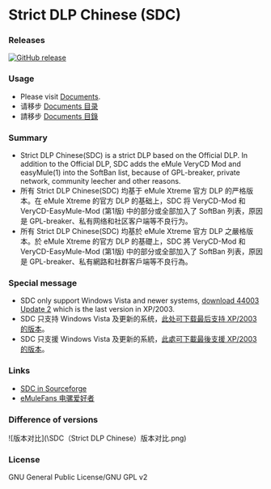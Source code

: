 ﻿﻿Strict DLP Chinese (SDC)
=====

### Releases
[![GitHub release](https://img.shields.io/github/release/chengr28/specialdlp.svg)](https://github.com/chengr28/specialdlp/releases/latest)

### Usage
* Please visit [Documents](https://github.com/chengr28/specialdlp/tree/master/Documents).
* 请移步 [Documents 目录](https://github.com/chengr28/specialdlp/tree/master/Documents)
* 請移步 [Documents 目錄](https://github.com/chengr28/specialdlp/tree/master/Documents)

### Summary
* Strict DLP Chinese(SDC) is a strict DLP based on the Official DLP. In addition to the Official DLP, SDC adds the eMule VeryCD Mod and easyMule(1) into the SoftBan list, because of GPL-breaker, private network, community leecher and other reasons.
* 所有 Strict DLP Chinese(SDC) 均基于 eMule Xtreme 官方 DLP 的严格版本。在 eMule Xtreme 的官方 DLP 的基础上，SDC 将 VeryCD-Mod 和 VeryCD-EasyMule-Mod (第1版) 中的部分或全部加入了 SoftBan 列表，原因是 GPL-breaker、私有网络和社区客户端等不良行为。<br />
* 所有 Strict DLP Chinese(SDC) 均基於 eMule Xtreme 官方 DLP 之嚴格版本。於 eMule Xtreme 的官方 DLP 的基礎上，SDC 將 VeryCD-Mod 和 VeryCD-EasyMule-Mod (第1版) 中的部分或全部加入了 SoftBan 列表，原因是 GPL-breaker、私有網路和社群客戶端等不良行為。<br />

### Special message
* SDC only support Windows Vista and newer systems, [download 44003 Update 2](https://github.com/chengr28/specialdlp/releases/tag/v44003.2) which is the last version in XP/2003.
* SDC 只支持 Windows Vista 及更新的系统，[此处可下载最后支持 XP/2003 的版本](https://github.com/chengr28/specialdlp/releases/tag/v44003.2)。
* SDC 只支援 Windows Vista 及更新的系統，[此處可下載最後支援 XP/2003 的版本](https://github.com/chengr28/specialdlp/releases/tag/v44003.2)。

### Links
* [SDC in Sourceforge](https://sourceforge.net/projects/specialdlp)<br />
* [eMuleFans 电骡爱好者](https://emulefans.com)

### Difference of versions
![版本对比](\SDC（Strict DLP Chinese）版本对比.png)

### License
GNU General Public License/GNU GPL v2
